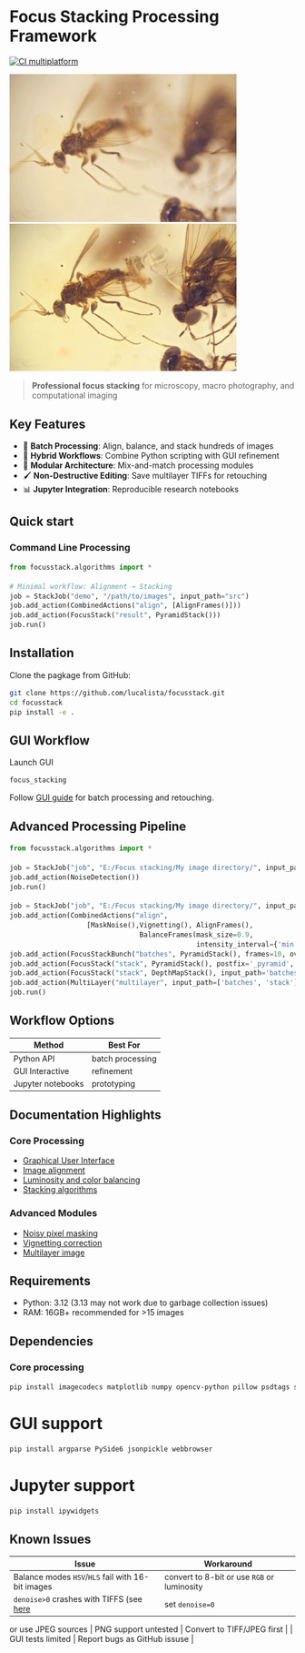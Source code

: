 # Focus Stacking Processing Framework

[![CI multiplatform](https://github.com/lucalista/focusstack/actions/workflows/ci-multiplatform.yml/badge.svg)](https://github.com/lucalista/focusstack/actions/workflows/ci-multiplatform.yml)

<img src='../img/flies.gif' width="400">  <img src='../img/flies_stack.jpg' width="400">

> **Professional focus stacking** for microscopy, macro photography, and computational imaging

## Key Features
- 🚀 **Batch Processing**: Align, balance, and stack hundreds of images
- 🎨 **Hybrid Workflows**: Combine Python scripting with GUI refinement
- 🧩 **Modular Architecture**: Mix-and-match processing modules
- 🖌️ **Non-Destructive Editing**: Save multilayer TIFFs for retouching
- 📊 **Jupyter Integration**: Reproducible research notebooks


## Quick start
### Command Line Processing
```python
from focusstack.algorithms import *

# Minimal workflow: Alignment → Stacking
job = StackJob("demo", "/path/to/images", input_path="src")
job.add_action(CombinedActions("align", [AlignFrames()]))
job.add_action(FocusStack("result", PyramidStack()))
job.run()
```

## Installation
Clone the pagkage from GitHub:

```bash
git clone https://github.com/lucalista/focusstack.git
cd focusstack
pip install -e .
```

## GUI Workflow
Launch GUI

```bash
focus_stacking
```

Follow [GUI guide](gui.md) for batch processing and retouching.


## Advanced Processing Pipeline

```python
from focusstack.algorithms import *

job = StackJob("job", "E:/Focus stacking/My image directory/", input_path="src")
job.add_action(NoiseDetection())
job.run()

job = StackJob("job", "E:/Focus stacking/My image directory/", input_path="src")
job.add_action(CombinedActions("align",
			       [MaskNoise(),Vignetting(), AlignFrames(),
                                BalanceFrames(mask_size=0.9,
                                              intensity_interval={'min': 150, 'max': 65385})]))
job.add_action(FocusStackBunch("batches", PyramidStack(), frames=10, overlap=2, denoise=0.8))
job.add_action(FocusStack("stack", PyramidStack(), postfix='_pyramid', denoise=0.8))
job.add_action(FocusStack("stack", DepthMapStack(), input_path='batches', postfix='_depthmap', denoise=0.8))
job.add_action(MultiLayer("multilayer", input_path=['batches', 'stack']))
job.run()
```

## Workflow Options

| Method            | Best For         |
|-------------------|------------------|
| Python API        | batch processing | 
| GUI Interactive   | refinement       |
| Jupyter notebooks | prototyping      |

## Documentation Highlights
### Core Processing
- [Graphical User Interface](../docs/gui.md)
- [Image alignment](../docs/alignment.md)
- [Luminosity and color balancing](../docs/balancing.md)
- [Stacking algorithms](../docs/focus_stacking.md)
### Advanced Modules
- [Noisy pixel masking](../docs/noise.md)
- [Vignetting correction](../docs/vignetting.md)
- [Multilayer image](../docs/multilayer.md)

## Requirements

* Python: 3.12 (3.13 may not work due to garbage collection issues)
* RAM: 16GB+ recommended for >15 images

## Dependencies

### Core processing
```bash
pip install imagecodecs matplotlib numpy opencv-python pillow psdtags scipy setuptools-scm termcolor tifffile tqdm
```
# GUI support
```bash
pip install argparse PySide6 jsonpickle webbrowser
```

# Jupyter support
```bash
pip install ipywidgets
```

## Known Issues

| Issue    |  Workaround    |
|----------|----------------|
| Balance modes ```HSV```/```HLS``` fail with 16-bit images | convert to 8-bit or use ```RGB``` or luminosity |
|  ```denoise>0``` crashes with TIFFS (see [here](https://stackoverflow.com/questions/76647895/opencv-fastnlmeansdenoisingmulti-should-support-16-bit-images-but-does-it) | set ```denoise=0```
or use JPEG sources
| PNG support untested  | Convert to TIFF/JPEG first |
| GUI tests limited     | Report bugs as GitHub issuse |
